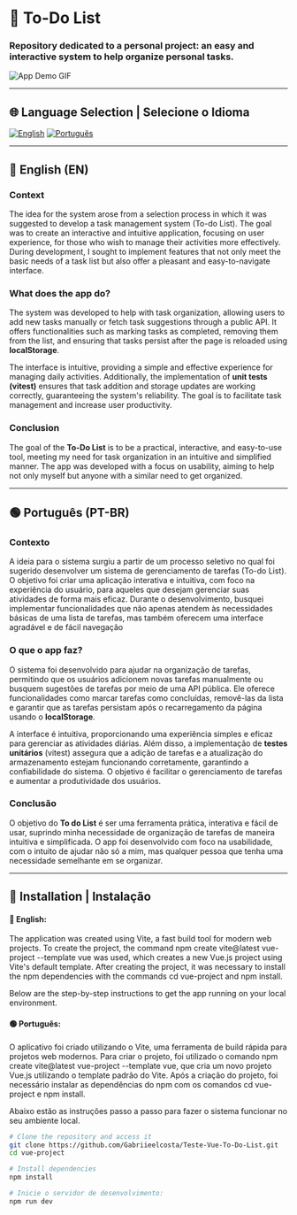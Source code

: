 # 📝 To-Do List

### Repository dedicated to a personal project: an easy and interactive system to help organize personal tasks.

![App Demo GIF](./assets/gifTo-do-List.gif) <!-- Replace with the actual path of your GIF -->

---

## 🌐 Language Selection | Selecione o Idioma 

[![English](https://img.shields.io/badge/Language-English-blue.svg)](#english) 
[![Português](https://img.shields.io/badge/Idioma-Português-green.svg)](#portuguese)

---
<a name="english"></a>

## 🔵 English (EN)

### Context

The idea for the system arose from a selection process in which it was suggested to develop a task management system (To-do List). The goal was to create an interactive and intuitive application, focusing on user experience, for those who wish to manage their activities more effectively. During development, I sought to implement features that not only meet the basic needs of a task list but also offer a pleasant and easy-to-navigate interface.

### What does the app do?

The system was developed to help with task organization, allowing users to add new tasks manually or fetch task suggestions through a public API. It offers functionalities such as marking tasks as completed, removing them from the list, and ensuring that tasks persist after the page is reloaded using **localStorage**.

The interface is intuitive, providing a simple and effective experience for managing daily activities. Additionally, the implementation of **unit tests (vitest)** ensures that task addition and storage updates are working correctly, guaranteeing the system's reliability. The goal is to facilitate task management and increase user productivity.

### Conclusion

The goal of the **To-Do List** is to be a practical, interactive, and easy-to-use tool, meeting my need for task organization in an intuitive and simplified manner. The app was developed with a focus on usability, aiming to help not only myself but anyone with a similar need to get organized.

---
<a name="portuguese"></a>

## 🟢 Português (PT-BR) 

### Contexto

A ideia para o sistema surgiu a partir de um processo seletivo no qual foi sugerido desenvolver um sistema de gerenciamento de tarefas (To-do List). O objetivo foi criar uma aplicação interativa e intuitiva, com foco na experiência do usuário, para aqueles que desejam gerenciar suas atividades de forma mais eficaz. Durante o desenvolvimento, busquei implementar funcionalidades que não apenas atendem às necessidades básicas de uma lista de tarefas, mas também oferecem uma interface agradável e de fácil navegação

### O que o app faz?

O sistema foi desenvolvido para ajudar na organização de tarefas, permitindo que os usuários adicionem novas tarefas manualmente ou busquem sugestões de tarefas por meio de uma API pública. Ele oferece funcionalidades como marcar tarefas como concluídas, removê-las da lista e garantir que as tarefas persistam após o recarregamento da página usando o **localStorage**.

A interface é intuitiva, proporcionando uma experiência simples e eficaz para gerenciar as atividades diárias. Além disso, a implementação de **testes unitários** (vitest) assegura que a adição de tarefas e a atualização do armazenamento estejam funcionando corretamente, garantindo a confiabilidade do sistema. O objetivo é facilitar o gerenciamento de tarefas e aumentar a produtividade dos usuários.

### Conclusão

O objetivo do **To do List** é ser uma ferramenta prática, interativa e fácil de usar, suprindo minha necessidade de organização de tarefas de maneira intuitiva e simplificada. O app foi desenvolvido com foco na usabilidade, com o intuito de ajudar não só a mim, mas qualquer pessoa que tenha uma necessidade semelhante em se organizar.

---

## 🚀 Installation | Instalação 

#### 🔵 English:
The application was created using Vite, a fast build tool for modern web projects. To create the project, the command npm create vite@latest vue-project --template vue was used, which creates a new Vue.js project using Vite's default template. After creating the project, it was necessary to install the npm dependencies with the commands cd vue-project and npm install.

Below are the step-by-step instructions to get the app running on your local environment.

#### 🟢 Português:
O aplicativo foi criado utilizando o Vite, uma ferramenta de build rápida para projetos web modernos. Para criar o projeto, foi utilizado o comando npm create vite@latest vue-project --template vue, que cria um novo projeto Vue.js utilizando o template padrão do Vite. Após a criação do projeto, foi necessário instalar as dependências do npm com os comandos cd vue-project e npm install.

Abaixo estão as instruções passo a passo para fazer o sistema funcionar no seu ambiente local.



```bash
# Clone the repository and access it
git clone https://github.com/Gabriieelcosta/Teste-Vue-To-Do-List.git
cd vue-project

# Install dependencies
npm install

# Inicie o servidor de desenvolvimento:
npm run dev

